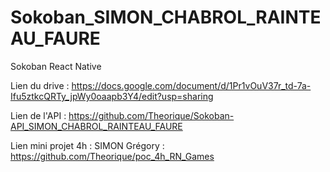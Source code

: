 # Sokoban_SIMON_CHABROL_RAINTEAU_FAURE
Sokoban React Native

Lien du drive : https://docs.google.com/document/d/1Pr1vOuV37r_td-7a-Ifu5ztkcQRTy_jpWy0oaapb3Y4/edit?usp=sharing

Lien de l'API : https://github.com/Theorique/Sokoban-API_SIMON_CHABROL_RAINTEAU_FAURE

Lien mini projet 4h :
  SIMON Grégory : https://github.com/Theorique/poc_4h_RN_Games
